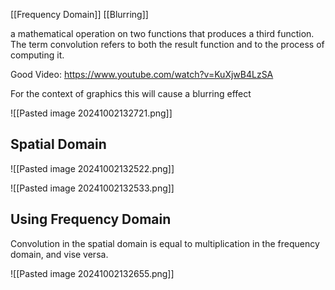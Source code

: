[[Frequency Domain]]  [[Blurring]] 

a mathematical operation on two functions that produces a third function. The term convolution refers to both the result function and to the process of computing it.

Good Video: https://www.youtube.com/watch?v=KuXjwB4LzSA

For the context of graphics this will cause a blurring effect 

![[Pasted image 20241002132721.png]]

## Spatial Domain 

![[Pasted image 20241002132522.png]]

![[Pasted image 20241002132533.png]]


## Using Frequency Domain 

Convolution in the spatial domain is equal to multiplication in the frequency domain, and vise versa. 

![[Pasted image 20241002132655.png]]